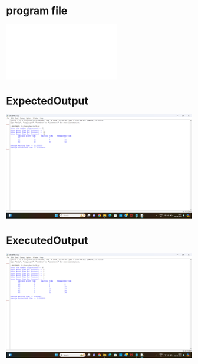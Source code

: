 # program file
![program file](FCFS.py)

# ExpectedOutput
![ExpectedOutput](ExpectedOutput.png)

# ExecutedOutput
![ExecutedOutput](ExecutedOutput.png)

